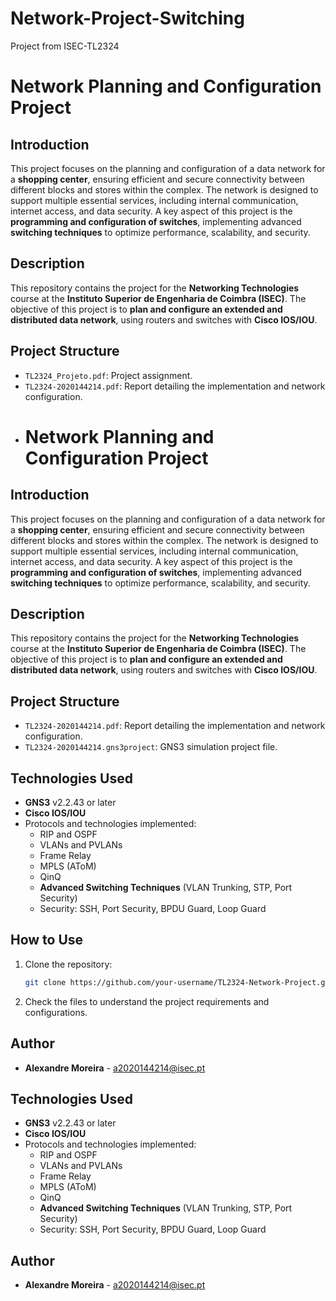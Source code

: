# Network-Project-Switching
Project from ISEC-TL2324

# Network Planning and Configuration Project

## Introduction
This project focuses on the planning and configuration of a data network for a **shopping center**, ensuring efficient and secure connectivity between different blocks and stores within the complex. The network is designed to support multiple essential services, including internal communication, internet access, and data security. A key aspect of this project is the **programming and configuration of switches**, implementing advanced **switching techniques** to optimize performance, scalability, and security.

## Description
This repository contains the project for the **Networking Technologies** course at the **Instituto Superior de Engenharia de Coimbra (ISEC)**. The objective of this project is to **plan and configure an extended and distributed data network**, using routers and switches with **Cisco IOS/IOU**.

## Project Structure
- `TL2324_Projeto.pdf`: Project assignment.
- `TL2324-2020144214.pdf`: Report detailing the implementation and network configuration.
- # Network Planning and Configuration Project

## Introduction
This project focuses on the planning and configuration of a data network for a **shopping center**, ensuring efficient and secure connectivity between different blocks and stores within the complex. The network is designed to support multiple essential services, including internal communication, internet access, and data security. A key aspect of this project is the **programming and configuration of switches**, implementing advanced **switching techniques** to optimize performance, scalability, and security.

## Description
This repository contains the project for the **Networking Technologies** course at the **Instituto Superior de Engenharia de Coimbra (ISEC)**. The objective of this project is to **plan and configure an extended and distributed data network**, using routers and switches with **Cisco IOS/IOU**.

## Project Structure
- `TL2324-2020144214.pdf`: Report detailing the implementation and network configuration.
- `TL2324-2020144214.gns3project`: GNS3 simulation project file.

## Technologies Used
- **GNS3** v2.2.43 or later
- **Cisco IOS/IOU**
- Protocols and technologies implemented:
  - RIP and OSPF
  - VLANs and PVLANs
  - Frame Relay
  - MPLS (AToM)
  - QinQ
  - **Advanced Switching Techniques** (VLAN Trunking, STP, Port Security)
  - Security: SSH, Port Security, BPDU Guard, Loop Guard

## How to Use
1. Clone the repository:
   ```sh
   git clone https://github.com/your-username/TL2324-Network-Project.git
   ```
2. Check the files to understand the project requirements and configurations.

## Author
- **Alexandre Moreira** - [a2020144214@isec.pt](mailto:a2020144214@isec.pt)

## Technologies Used
- **GNS3** v2.2.43 or later
- **Cisco IOS/IOU**
- Protocols and technologies implemented:
  - RIP and OSPF
  - VLANs and PVLANs
  - Frame Relay
  - MPLS (AToM)
  - QinQ
  - **Advanced Switching Techniques** (VLAN Trunking, STP, Port Security)
  - Security: SSH, Port Security, BPDU Guard, Loop Guard


## Author
- **Alexandre Moreira** - [a2020144214@isec.pt](mailto:a2020144214@isec.pt)
